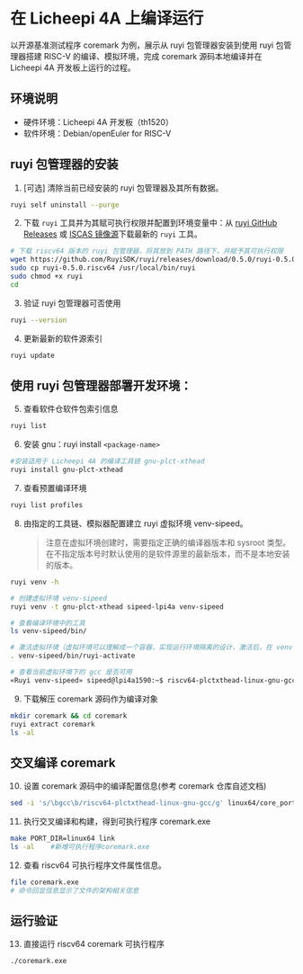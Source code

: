 # 在 Licheepi 4A 上编译运行

以开源基准测试程序 coremark 为例，展示从 ruyi 包管理器安装到使用 ruyi 包管理器搭建 RISC-V 的编译、模拟环境，完成 coremark 源码本地编译并在 Licheepi 4A 开发板上运行的过程。

## 环境说明

- 硬件环境：Licheepi 4A 开发板（th1520）
- 软件环境：Debian/openEuler for RISC-V

## ruyi 包管理器的安装

1. [可选] 清除当前已经安装的 ruyi 包管理器及其所有数据。

```bash
ruyi self uninstall --purge
```

2. 下载 `ruyi` 工具并为其赋可执行权限并配置到环境变量中：从 [ruyi GitHub Releases](https://github.com/RuyiSDK/ruyi/releases/) 或 [ISCAS 镜像源](https://mirror.iscas.ac.cn/RuyiSDK/ruyi/releases/)下载最新的 `ruyi` 工具。

```bash
# 下载 riscv64 版本的 ruyi 包管理器，将其放到 PATH 路径下，并赋予其可执行权限
wget https://github.com/RuyiSDK/ruyi/releases/download/0.5.0/ruyi-0.5.0.riscv64
sudo cp ruyi-0.5.0.riscv64 /usr/local/bin/ruyi
sudo chmod +x ruyi
cd
```

3. 验证 ruyi 包管理器可否使用

```bash
ruyi --version
```

4. 更新最新的软件源索引

```bash
ruyi update
```

## 使用 ruyi 包管理器部署开发环境：

5. 查看软件仓软件包索引信息

```bash
ruyi list
```

6. 安装 gnu：ruyi install `<package-name>`

```bash
#安装适用于 Licheepi 4A 的编译工具链 gnu-plct-xthead 
ruyi install gnu-plct-xthead 
```

7. 查看预置编译环境

```bash
ruyi list profiles
```

8. 由指定的工具链、模拟器配置建立 ruyi 虚拟环境 venv-sipeed。
   > 注意在虚拟环境创建时，需要指定正确的编译器版本和 sysroot 类型。
   > 在不指定版本号时默认使用的是软件源里的最新版本，而不是本地安装的版本。

```bash
ruyi venv -h

# 创建虚拟环境 venv-sipeed
ruyi venv -t gnu-plct-xthead sipeed-lpi4a venv-sipeed 

# 查看编译环境中的工具
ls venv-sipeed/bin/ 

# 激活虚拟环境（虚拟环境可以理解成一个容器，实现运行环境隔离的设计，激活后，在 venv-sipeed 这个环境中，使用的就是 gnu-plct-xthead 版本工具链。不创建虚拟环境也可以为 /home/sipeed/.local/share/ruyi/binaries/riscv64/gnu-plct-xthead-2.8.0-ruyi.20240222/bin 配置环境变量，直接使用环境变量指定的gcc编译）
. venv-sipeed/bin/ruyi-activate 

# 查看当前虚拟环境下的 gcc 是否可用
«Ruyi venv-sipeed» sipeed@lpi4a1590:~$ riscv64-plctxthead-linux-gnu-gcc --version 
```

9. 下载解压 coremark 源码作为编译对象

```bash
mkdir coremark && cd coremark
ruyi extract coremark
ls -al
```

## 交叉编译 coremark

10. 设置 coremark 源码中的编译配置信息(参考 coremark 仓库自述文档)

```bash
sed -i 's/\bgcc\b/riscv64-plctxthead-linux-gnu-gcc/g' linux64/core_portme.mak
```

11. 执行交叉编译和构建，得到可执行程序 coremark.exe

```bash
make PORT_DIR=linux64 link
ls -al    #新增可执行程序coremark.exe
```

12. 查看 riscv64 可执行程序文件属性信息。

```bash
file coremark.exe
# 命令回显信息显示了文件的架构相关信息
```

## 运行验证

13. 直接运行 riscv64 coremark 可执行程序

```bash
./coremark.exe
```

